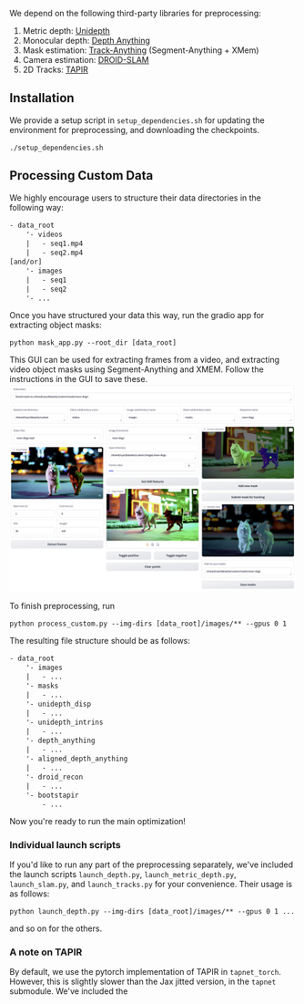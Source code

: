
We depend on the following third-party libraries for preprocessing:

1. Metric depth: [Unidepth](https://github.com/lpiccinelli-eth/UniDepth/blob/main/install.sh)
2. Monocular depth: [Depth Anything](https://github.com/LiheYoung/Depth-Anything)
3. Mask estimation: [Track-Anything](https://github.com/gaomingqi/Track-Anything) (Segment-Anything + XMem)
4. Camera estimation: [DROID-SLAM](https://github.com/princeton-vl/DROID-SLAM/tree/main)
5. 2D Tracks: [TAPIR](https://github.com/google-deepmind/tapnet)

## Installation

We provide a setup script in `setup_dependencies.sh` for updating the environment for preprocessing, and downloading the checkpoints.
```
./setup_dependencies.sh
```

## Processing Custom Data

We highly encourage users to structure their data directories in the following way:
```
- data_root
    '- videos
    |   - seq1.mp4
    |   - seq2.mp4
[and/or]
    '- images
    |   - seq1
    |   - seq2
    '- ...
```

Once you have structured your data this way, run the gradio app for extracting object masks:
```
python mask_app.py --root_dir [data_root]
```
This GUI can be used for extracting frames from a video, and extracting video object masks using Segment-Anything and XMEM. Follow the instructions in the GUI to save these.
![gradio interface](gradio_interface.png)

To finish preprocessing, run
```
python process_custom.py --img-dirs [data_root]/images/** --gpus 0 1
```

The resulting file structure should be as follows:
```
- data_root
    '- images
    |   - ...
    '- masks
    |   - ...
    '- unidepth_disp
    |   - ...
    '- unidepth_intrins
    |   - ...
    '- depth_anything
    |   - ...
    '- aligned_depth_anything
    |   - ...
    '- droid_recon
    |   - ...
    '- bootstapir
        - ...
```

Now you're ready to run the main optimization!

### Individual launch scripts
If you'd like to run any part of the preprocessing separately, we've included the launch scripts `launch_depth.py`, `launch_metric_depth.py`, `launch_slam.py`, and `launch_tracks.py` for your convenience. Their usage is as follows:

```
python launch_depth.py --img-dirs [data_root]/images/** --gpus 0 1 ...
```
and so on for the others.

### A note on TAPIR
By default, we use the pytorch implementation of TAPIR in `tapnet_torch`. However, this is slightly slower than the Jax jitted version, in the `tapnet` submodule. We've included the
